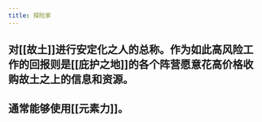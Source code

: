 ```yaml
---
title: 探险家
---
```


## 对[[故土]]进行安定化之人的总称。作为如此高风险工作的回报则是[[庇护之地]]的各个阵营愿意花高价格收购故土之上的信息和资源。
## 通常能够使用[[元素力]]。
